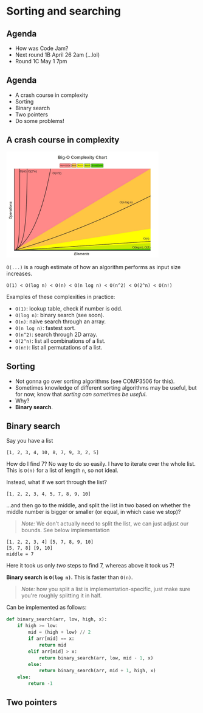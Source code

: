 # Sorting and searching

## Agenda

- How was Code Jam?
- Next round 1B April 26 2am (...lol)
- Round 1C May 1 7pm

## Agenda

- A crash course in complexity
- Sorting
- Binary search
- Two pointers
- Do some problems!

## A crash course in complexity

<img src="complexity.png" alt="A graph of various complexities." width="400"/>

<!-- ![A graph of various complexities. [https://www.bigocheatsheet.com/](https://www.bigocheatsheet.com/)](complexity.png) -->

`O(...)` is a rough estimate of how an algorithm performs as input size increases.

```
O(1) < O(log n) < O(n) < O(n log n) < O(n^2) < O(2^n) < O(n!)
```

Examples of these complexities in practice:

- `O(1)`: lookup table, check if number is odd.
- `O(log n)`: binary search (see soon).
- `O(n)`: naive search through an array.
- `O(n log n)`: fastest sort.
- `O(n^2)`: search through 2D array.
- `O(2^n)`: list all combinations of a list.
- `O(n!)`: list all permutations of a list.

## Sorting

- Not gonna go over sorting algorithms (see COMP3506 for this).
- Sometimes knowledge of different sorting algorithms may be useful, but for now, know that _sorting can sometimes be useful_.
- Why?
- **Binary search**.

## Binary search

Say you have a list

```
[1, 2, 3, 4, 10, 8, 7, 9, 3, 2, 5]
```

How do I find 7? No way to do so easily. I have to iterate over the whole list. This is `O(n)` for a list of length `n`, so not ideal.

Instead, what if we sort through the list?

```
[1, 2, 2, 3, 4, 5, 7, 8, 9, 10]
```

...and then go to the middle, and split the list in two based on whether the middle number is bigger or smaller (or equal, in which case we stop)?

> *Note:* We don't actually need to split the list, we can just adjust our bounds. See below implementation

```
[1, 2, 2, 3, 4] [5, 7, 8, 9, 10]
[5, 7, 8] [9, 10]
middle = 7
```
Here it took us only _two_ steps to find 7, whereas above it took us 7!

**Binary search is `O(log n)`.** This is faster than `O(n)`. 

> *Note:* how you split a list is implementation-specific, just make sure you're roughly splitting it in half.

Can be implemented as follows:

```python
def binary_search(arr, low, high, x):
    if high >= low:
        mid = (high + low) // 2
        if arr[mid] == x:
            return mid
        elif arr[mid] > x:
            return binary_search(arr, low, mid - 1, x)
        else:
            return binary_search(arr, mid + 1, high, x)
    else:
        return -1
```

## Two pointers